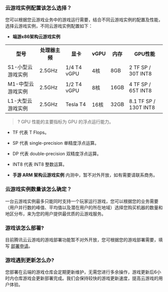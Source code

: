 [](id:que1)
### 云游戏实例配置该怎么选择？

您可以根据您云游戏业务中的游戏运行需要，结合不同云游戏实例的配置及性能，选择云游戏实例，不同云游戏实例配置如下：
- **端游x86架构云游戏实例**
<table>
<tr><th>型号</th><th>处理器主频</th><th>显卡</th><th>vGPU</th><th>内存</th><th>GPU性能</th></tr>
<tr>
<td>S1-小型云游戏实例</td>
<td>2.5GHz</td>
<td>1/4 T4 vGPU</td>
<td>4核</td>
<td>8GB</td>
<td>2 TF SP / 30T INT8</td>
</tr>
<tr>
<td>M1-中型云游戏实例</td>
<td>2.5GHz</td>
<td>1/2 T4 vGPU</td>
<td>8核</td>
<td>16GB</td>
<td>4 TF SP / 65T INT8</td>
</tr>
<tr>
<td>L1-大型云游戏实例</td>
<td>2.5GHz</td>
<td>Tesla T4</td>
<td>16核</td>
<td>32GB</td>
<td>8.1 TF SP / 130T INT8</td>
</tr></table>

  >? GPU 性能的主要指标为 GPU 的浮点运行能力。
  - TF 代表 T Flops。
  - SP 代表 single-precision 单精度浮点运算。
  - DP 代表 double-precision 双精度浮点运算。
  - INT8 代表 INT8 整数运算。

- **手游 ARM 架构云游戏实例**
内测中，暂不对外开放，如有需要请联系商务。

[](id:que2)
### 云游戏实例数量该怎么确定？
一台云游戏实例最多只能同时支持一个玩家运行游戏，您可以根据您的业务需要（用户并行数的峰值、平均值以及潜在用户的所在地域）选择您购买机器的数量和地区分布，来为您的用户提供最优质的云游戏服务。

[](id:que3)
### 游戏该怎么部署?
目前腾讯云云游戏的游戏部署功能暂不对外开放，您可根据您的游戏部署需要，填写 [部署申请](https://cloud.tencent.com/apply/p/45xd0lxutsc)。


[](id:que4)
### 游戏遇到更新怎么办?

您部署在云端的游戏仓库会定期更新维护，无需您进行多余操作，游戏更新后6小时内仓库游戏会更新部署完成。我们会保持较快的游戏更新速度，提高云游戏的用户体验。
